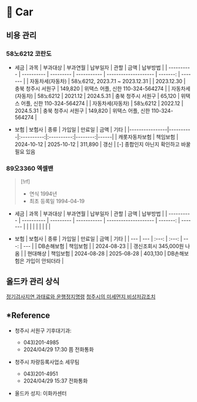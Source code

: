# 󰏢 Car



## 비용 관리

### 58노6212 코란도

- 세금
  | 과목             | 부과대상                        | 부과연월  | 납부일자    | 관할                 | 금액     | 납부방법                         |
  | ----------       | ----------                      | --------- | ----------- | -------------------- | -------: | -------                          |
  | 자동차세(자동차) | 58노6212, 2023.7.1 ~ 2023.12.31 |           | 2023.12.30  | 충북 청주시 서원구   | 149,820  | 위택스 어플, 신한 110-324-564274 |
  | 자동차세(자동차) | 58노6212                        | 2021.12   | 2024.5.31   | 충북 청주시 서원구   | 65,120   | 위택스 어플, 신한 110-324-564274 |
  | 자동차세(자동차) | 58노6212                        | 2022.12   | 2024.5.31   | 충북 청주시 서원구   | 149,820  | 위택스 어플, 신한 110-324-564274 |

- 보험
  | 보험사         | 종류     |   가입일   |   만료일   |    금액 | 기타 |
  |----------------|----------|:----------:|:----------:|--------:|------|
  | 캐롯자동차보험 | 책임보험 | 2024-10-12 | 2025-10-12 | 311,890 | 갱신 |
  [-] 종합인지 아닌지 확인하고 바꿀 필요 있음

### 89오3360 엑셀밴

> [!rf]
> - 연식 1994년
> - 최초 등록일 1994-04-19


- 세금
  | 과목             | 부과대상                        | 부과연월  | 납부일자    | 관할                 | 금액     | 납부방법                         |
  | ----------       | ----------                      | --------- | ----------- | -------------------- | -------: | -------                          |
  | |  |           |   | | | |

- 보험
  | 보험사     | 종류     | 가입일     | 만료일             | 금액    | 기타                         |
  | ---        | ---      | :---:      | :---:              | ---:    | ---                          |
  | DB손해보험 | 책임보험 |            | 2024-08-23         |         | 갱신조회시 345,000원 나옴    |
  | 현대해상   | 책임보험 | 2024-08-28 | 2025-08-28         | 403,130 | DB손해보험은 가입이 안되더라 |




## 올드카 관리 상식

[정기검사지연 과태료와 운행정지명령](/Life/car/정기검사지연_과태료와_운행정지명령.md)
[청주시의 미세먼지 비상저감조치](/Life/car/청주시의_미세먼지_비상저감조치.md)


## *Reference

- 청주시 서원구 기후대기과:
  - 043)201-4985
  - 2024/04/29 17:30 쯤 전화통화

- 청주시 차량등록사업소 세무팀
  - 043)201-4951
  - 2024/04/29 15:37 전화통화

- 올드카 성지:
  이화카센터
